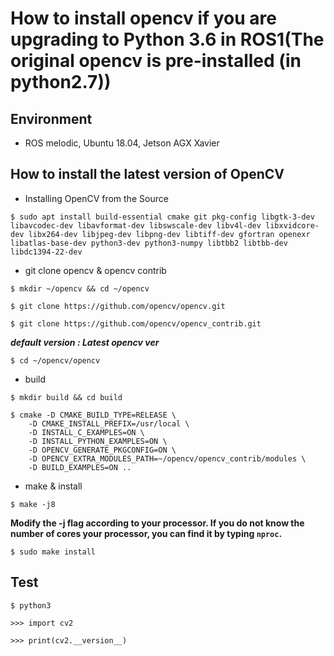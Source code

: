 # How to install opencv if you are upgrading to Python 3.6 in ROS1(The original opencv is pre-installed (in python2.7))

## Environment

- ROS melodic, Ubuntu 18.04, Jetson AGX Xavier


## How to install the latest version of OpenCV

- Installing OpenCV from the Source
```
$ sudo apt install build-essential cmake git pkg-config libgtk-3-dev libavcodec-dev libavformat-dev libswscale-dev libv4l-dev libxvidcore-dev libx264-dev libjpeg-dev libpng-dev libtiff-dev gfortran openexr libatlas-base-dev python3-dev python3-numpy libtbb2 libtbb-dev libdc1394-22-dev
 ```

- git clone opencv & opencv contrib

```$ mkdir ~/opencv && cd ~/opencv```

```$ git clone https://github.com/opencv/opencv.git ```

```$ git clone https://github.com/opencv/opencv_contrib.git```

***default version : Latest opencv ver***

```$ cd ~/opencv/opencv```

- build

```$ mkdir build && cd build```

```
$ cmake -D CMAKE_BUILD_TYPE=RELEASE \
    -D CMAKE_INSTALL_PREFIX=/usr/local \
    -D INSTALL_C_EXAMPLES=ON \
    -D INSTALL_PYTHON_EXAMPLES=ON \
    -D OPENCV_GENERATE_PKGCONFIG=ON \
    -D OPENCV_EXTRA_MODULES_PATH=~/opencv/opencv_contrib/modules \
    -D BUILD_EXAMPLES=ON .. 
```

- make & install

```$ make -j8 ```

**Modify the -j flag according to your processor. If you do not know the number of cores your processor, you can find it by typing ```nproc```.**

```$ sudo make install ```


## Test
```$ python3```

```>>> import cv2```

```>>> print(cv2.__version__)```
